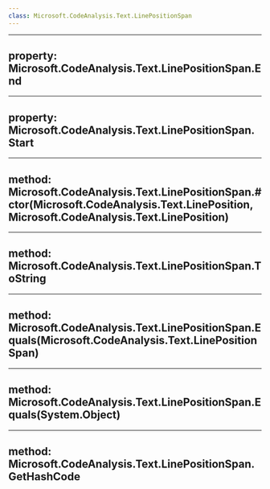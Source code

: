 ```yaml
---
class: Microsoft.CodeAnalysis.Text.LinePositionSpan
---
```


---
property: Microsoft.CodeAnalysis.Text.LinePositionSpan.End
---

---
property: Microsoft.CodeAnalysis.Text.LinePositionSpan.Start
---

---
method: Microsoft.CodeAnalysis.Text.LinePositionSpan.#ctor(Microsoft.CodeAnalysis.Text.LinePosition,Microsoft.CodeAnalysis.Text.LinePosition)
---

---
method: Microsoft.CodeAnalysis.Text.LinePositionSpan.ToString
---

---
method: Microsoft.CodeAnalysis.Text.LinePositionSpan.Equals(Microsoft.CodeAnalysis.Text.LinePositionSpan)
---

---
method: Microsoft.CodeAnalysis.Text.LinePositionSpan.Equals(System.Object)
---

---
method: Microsoft.CodeAnalysis.Text.LinePositionSpan.GetHashCode
---

